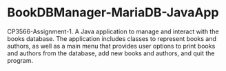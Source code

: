 # BookDBManager-MariaDB-JavaApp
CP3566-Assignment-1. A Java application to manage and interact with the books database. The application includes classes to represent books and authors, as well as a main menu that provides user options to print books and authors from the database, add new books and authors, and quit the program.
